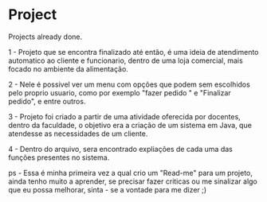 # Project
 Projects already done.
 
 1 - Projeto que se encontra finalizado até então, é uma ideia de atendimento automatico ao cliente e funcionario, dentro de uma loja comercial, mais focado no ambiente da alimentação.
 
 2 - Nele é possivel ver um menu com opções que podem sem escolhidos pelo proprio usuario, como por exemplo "fazer pedido " e "Finalizar pedido", e entre outros.
 
 3 - Projeto foi criado a partir de uma atividade oferecida por docentes, dentro da faculdade, o objetivo era a criação de um sistema em Java, que atendesse as necessidades de um cliente.
 
 4 - Dentro do arquivo, sera encontrado expliações de cada uma das funções presentes no sistema.
 
 
 
 
 ps - Essa é minha primeira vez a qual crio um "Read-me" para um projeto, ainda tenho muito a aprender, se precisar fazer criticas ou me sinalizar algo que eu possa melhorar, sinta - se a vontade para me dizer ;)
